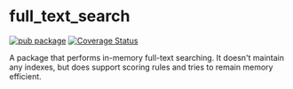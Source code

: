 # full_text_search

[![pub package](https://img.shields.io/pub/v/full_text_search.svg)](https://pub.dartlang.org/packages/full_text_search)
[![Coverage Status](https://coveralls.io/repos/github/SunnyApp/full_text_search/badge.svg?branch=master)](https://coveralls.io/github/SunnyApp/full_text_search?branch=master)

A package that performs in-memory full-text searching.  It doesn't maintain any indexes, but does support scoring
rules and tries to remain memory efficient.